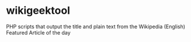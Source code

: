 wikigeektool
============

PHP scripts that output the title and plain text from the Wikipedia (English) Featured Article of the day